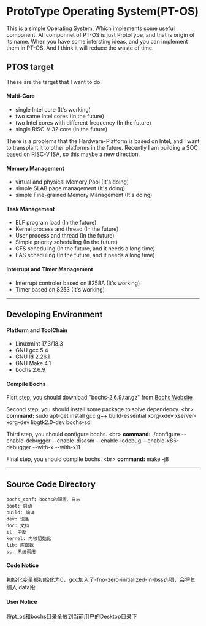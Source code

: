 ProtoType Operating System(PT-OS)
====

This is a simple Operating System, Which implements some useful component.
All componnet of PT-OS is just ProtoType, and that is origin of its name.
When you have some intersting ideas, and you can implement them in PT-OS.
And I think it will reduce the waste of time. 

PTOS target
----

These are the target that I want to do. 

#### Multi-Core 

- single Intel core (It's working)
- two same Intel cores (In the future)
- two Intel cores with different frequency (In the future)
- single RISC-V 32 core (In the future)

There is a problems that the Hardware-Platform is based on Intel, and I want to
transplant it to other platforms in the future. Recently I am building a SOC 
based on RISC-V ISA, so this maybe a new direction. 

#### Memory Management

- virtual and physical Memory Pool (It's doing)
- simple SLAB page management (It's doing)
- simple Fine-grained Memory Management (It's doing)

#### Task Management

- ELF program load (In the future)
- Kernel process and thread (In the future)
- User process and thread (In the future)
- Simple priority scheduling (In the future)
- CFS scheduling (In the future, and it needs a long time)
- EAS scheduling (In the future, and it needs a long time)

#### Interrupt and Timer Management

- Interrupt controler based on 8258A (It's working)
- Timer based on 8253 (It's working)

---------------------------------

Developing Environment
----

#### Platform and ToolChain

- Linuxmint 17.3/18.3
- GNU gcc 	5.4
- GNU ld 	2.26.1
- GNU Make	4.1
- bochs 	2.6.9

#### Compile Bochs

Fisrt step, you should download "bochs-2.6.9.tar.gz" from 
[Bochs Website](https://sourceforge.net/projects/bochs/files/bochs/2.6.9/)

Second step, you should install some package to solve dependency. \<br>
**command:** sudo apt-get install gcc g++ build-essential xorg-xdev xserver-xorg-dev
libgtk2.0-dev bochs-sdl

Third step, you should configure bochs. \<br>
**command:** ./configure --enable-debugger --enable-disasm --enable-iodebug 
--enable-x86-debugger --with-x --with-x11

Final step, you should compile bochs. \<br>
**command:** make -j8

---------------------------------

Source Code Directory
----

	bochs_conf: bochs的配置、日志
	boot: 启动
	build: 编译
	dev: 设备
	doc: 文档
	it: 中断
	kernel: 内核初始化
	lib: 库函数
	sc: 系统调用

#### Code Notice

初始化变量都初始化为0，gcc加入了-fno-zero-initialized-in-bss选项，会将其编入.data段

#### User Notice

将pt_os和bochs目录全放到当前用户的Desktop目录下

























